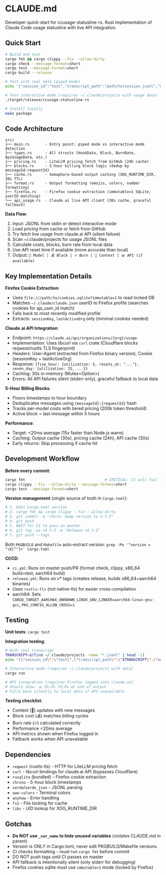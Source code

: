 # CLAUDE.md

Developer quick-start for ccusage-statusline-rs. Rust implementation of Claude Code usage statusline with live API integration.

## Quick Start

```bash
# Build and test
cargo fmt && cargo clippy --fix --allow-dirty
cargo check --message-format=short
cargo test --message-format=short
cargo build --release

# Test with real data (piped mode)
echo '{"session_id":"test","transcript_path":"path/to/session.jsonl","model":{"id":"claude-sonnet-4-20250514","display_name":"Claude 3.5 Sonnet"}}' | ./target/release/ccusage-statusline-rs

# Test interactive mode (requires ~/.claude/projects with usage data)
./target/release/ccusage-statusline-rs

# Install locally
make package
```

## Code Architecture

```
src/
├── main.rs       - Entry point: piped mode vs interactive mode detection
├── types.rs      - All structs (HookData, Block, BurnRate, ApiUsageData, etc.)
├── pricing.rs    - LiteLLM pricing fetch from GitHub (24h cache)
├── blocks.rs     - 5-hour billing block logic (dedup by messageId:requestId)
├── cache.rs      - Semaphore-based output caching (XDG_RUNTIME_DIR, 30s TTL)
├── format.rs     - Output formatting (emojis, colors, number formatting)
├── firefox.rs    - Firefox cookie extraction (immutable=1 SQLite, userID matching)
└── api_usage.rs  - Claude.ai live API client (30s cache, graceful fallback)
```

**Data Flow**:
1. Input: JSONL from stdin or detect interactive mode
2. Load pricing from cache or fetch from GitHub
3. Try fetch live usage from claude.ai API (silent failure)
4. Scan ~/.claude/projects for usage JSONL files
5. Calculate costs, blocks, burn rate from local data
6. Use API reset time if available (more accurate than local)
7. Output: `🤖 Model | 💰 Block | 🔥 Burn | 🧠 Context | 📊 API (if available)`

## Key Implementation Details

**Firefox Cookie Extraction**:
- Uses `file:///path/to/cookies.sqlite?immutable=1` to read locked DB
- Matches `~/.claude/claude.json` userID to Firefox profile (searches cookies for ajs_user_id match)
- Falls back to most recently modified profile
- Extracts: `sessionKey`, `lastActiveOrg` only (minimal cookies needed)

**Claude.ai API Integration**:
- Endpoint: `https://claude.ai/api/organizations/{org}/usage`
- Implementation: Uses libcurl via `curl` crate (Cloudflare blocks reqwest/rustls TLS fingerprint)
- Headers: User-Agent (extracted from Firefox binary version), Cookie (sessionKey + lastActiveOrg)
- Response: `{five_hour: {utilization: 5, resets_at: "..."}, seven_day: {utilization: 25, ...}}`
- Caching: 30s in-memory (Mutex<Option<CachedResponse>>)
- Errors: All API failures silent (stderr only), graceful fallback to local data

**5-Hour Billing Blocks**:
- Floors timestamps to hour boundary
- Deduplicates messages using `{messageId}:{requestId}` hash
- Tracks per-model costs with tiered pricing (200k token threshold)
- Active block = last message within 5 hours

**Performance**:
- Target: <20ms average (15x faster than Node.js warm)
- Caching: Output cache (30s), pricing cache (24h), API cache (30s)
- Early returns: Skip processing if cache hit

## Development Workflow

**Before every commit**:
```bash
cargo fmt                                    # CRITICAL: CI will fail if not formatted
cargo clippy --fix --allow-dirty --message-format=short
cargo test --message-format=short
```

**Version management** (single source of truth in `Cargo.toml`):
```bash
# 1. Edit Cargo.toml version
# 2. cargo fmt && cargo clippy --fix --allow-dirty
# 3. git commit -m "chore: bump version to X.Y.Z"
# 4. git push
# 5. WAIT for CI to pass on master
# 6. git tag -as vX.Y.Z -m "Release vX.Y.Z"
# 7. git push --tags
```

Both `PKGBUILD` and `Makefile` auto-extract version: `grep -Po '^version = "\K[^"]+' Cargo.toml`

**CI/CD**:
- `ci.yml`: Runs on master push/PR (format check, clippy, x86_64 build+test, aarch64 build)
- `release.yml`: Runs on v* tags (creates release, builds x86_64+aarch64 binaries)
- Uses `rustls-tls` (not native-tls) for easier cross-compilation
- aarch64: Sets `CARGO_TARGET_AARCH64_UNKNOWN_LINUX_GNU_LINKER=aarch64-linux-gnu-gcc`, `PKG_CONFIG_ALLOW_CROSS=1`

## Testing

**Unit tests**: `cargo test`

**Integration testing**:
```bash
# With real transcript
TRANSCRIPT=$(find ~/.claude/projects -name "*.jsonl" | head -1)
echo "{\"session_id\":\"test\",\"transcript_path\":\"$TRANSCRIPT\",\"model\":{\"id\":\"claude-sonnet-4-20250514\",\"display_name\":\"Claude 3.5 Sonnet\"}}" | cargo run

# Interactive mode (requires ~/.claude/projects with data)
cargo run

# API integration (requires Firefox logged into claude.ai)
# Should show: 📊 5h:X% 7d:X% at end of output
# Falls back silently to local data if API unavailable
```

**Testing checklist**:
- Context (🧠) updates with new messages
- Block cost (💰) matches billing cycles
- Burn rate (🔥) calculated correctly
- Performance <20ms average
- API metrics shown when Firefox logged in
- Fallback works when API unavailable

## Dependencies

- `reqwest` (rustls-tls) - HTTP for LiteLLM pricing fetch
- `curl` - libcurl bindings for claude.ai API (bypasses Cloudflare)
- `rusqlite` (bundled) - Firefox cookie extraction
- `chrono` - 5-hour block timestamps
- `serde`/`serde_json` - JSONL parsing
- `owo-colors` - Terminal colors
- `anyhow` - Error handling
- `fs2` - File locking for cache
- `libc` - UID lookup for XDG_RUNTIME_DIR

## Gotchas

- **Do NOT use `_var_name` to hide unused variables** (violates CLAUDE.md in parent)
- Version is ONLY in Cargo.toml, never edit PKGBUILD/Makefile versions
- CI checks formatting - must run `cargo fmt` before commit
- DO NOT push tags until CI passes on master
- API fallback is intentionally silent (only stderr for debugging)
- Firefox cookies.sqlite must use `immutable=1` mode (locked by Firefox)

